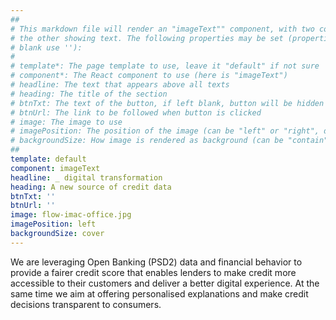 ```yaml
---
##
# This markdown file will render an "imageText"" component, with two columns: one column showing an image and 
# the other showing text. The following properties may be set (properties with * are required, to leave a property 
# blank use ''):
#
# template*: The page template to use, leave it "default" if not sure
# component*: The React component to use (here is "imageText")
# headline: The text that appears above all texts
# heading: The title of the section
# btnTxt: The text of the button, if left blank, button will be hidden
# btnUrl: The link to be followed when button is clicked 
# image: The image to use
# imagePosition: The position of the image (can be "left" or "right", default is "left")
# backgroundSize: How image is rendered as background (can be "contain" or "cover", default is "cover")
##
template: default
component: imageText
headline: _ digital transformation
heading: A new source of credit data 
btnTxt: ''
btnUrl: ''
image: flow-imac-office.jpg
imagePosition: left
backgroundSize: cover
---
```


We are leveraging Open Banking (PSD2) data and financial behavior to provide a fairer credit score that enables lenders to 
make credit more accessible to their customers and deliver a better digital experience. At the same time we aim at 
offering personalised explanations and make credit decisions transparent to consumers.
